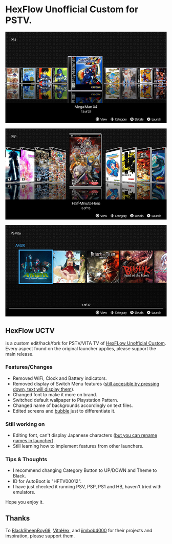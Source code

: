 # HexFlow Unofficial Custom for PSTV.
<p><img src="Screens/PS1 sample.png" width="900" title="PS1 sample."></p>
<p><img src="Screens/PSP sample.png" width="900" title="PSP sample."></p>
<p><img src="/Screens/Switch view without  options highlighted.png" width="900" title="PS VITA sample"></p>

## HexFlow UCTV
is a custom edit/hack/fork for PSTV/VITA TV of [HexFLow Unofficial Custom](https://github.com/BlackSheepBoy69/HexFlow-Launcher-Unofficial-Custom).
Every aspect found on the original launcher applies, please support the main release.

### Features/Changes
* Removed WiFi, Clock and Battery indicators.
* Removed display of Switch Menu features ([still accesible by pressing down, text will display them](https://github.com/royepi/HexFlow-UCTV/blob/main/Screens/Switch%20view%20with%20%20options%20highlighted.png?raw=true)).
* Changed font to make it more on brand.
* Switched default wallpaper to Playstation Pattern.
* Changed name of backgrounds accordingly on text files.
* Edited screens and [bubble](https://github.com/royepi/HexFlow-UCTV/blob/main/Screens/Bubble%20on%20main%20menu.png?raw=true) just to differentiate it.

### Still working on
* Editing font, can't display Japanese characters ([but you can rename games in launcher](https://github.com/royepi/HexFlow-UCTV/blob/main/Screens/Renamed%20Japanese%20game.png?raw=true)).
* Still learning how to implement features from other launchers.

### Tips & Thoughts
* I recommend changing Category Button to UP/DOWN and Theme to Black.
* ID for AutoBoot is "HFTV00012".
* I have just checked it running PSV, PSP, PS1 and HB, haven't tried with emulators.
  
<p>Hope you enjoy it.<p>

## Thanks
To [BlackSheepBoy69](https://github.com/BlackSheepBoy69), [VitaHex](https://github.com/VitaHEX-Games), and [jimbob4000](https://github.com/jimbob4000) for their projects and inspiration, please support them.
